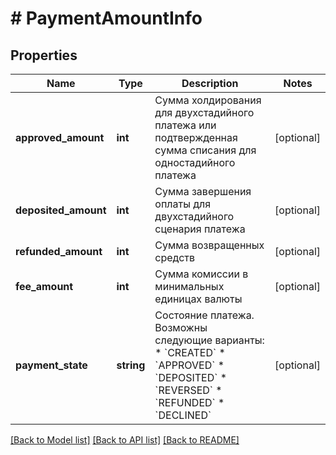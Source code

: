# # PaymentAmountInfo

## Properties

Name | Type | Description | Notes
------------ | ------------- | ------------- | -------------
**approved_amount** | **int** | Сумма холдирования для двухстадийного платежа или подтвержденная сумма списания для одностадийного платежа | [optional]
**deposited_amount** | **int** | Сумма завершения оплаты для двухстадийного сценария платежа | [optional]
**refunded_amount** | **int** | Сумма возвращенных средств | [optional]
**fee_amount** | **int** | Сумма комиссии в минимальных единицах валюты | [optional]
**payment_state** | **string** | Состояние платежа. Возможны следующие варианты:   * &#x60;CREATED&#x60;   * &#x60;APPROVED&#x60;   * &#x60;DEPOSITED&#x60;   * &#x60;REVERSED&#x60;   * &#x60;REFUNDED&#x60;   * &#x60;DECLINED&#x60; | [optional]

[[Back to Model list]](../../README.md#models) [[Back to API list]](../../README.md#endpoints) [[Back to README]](../../README.md)
